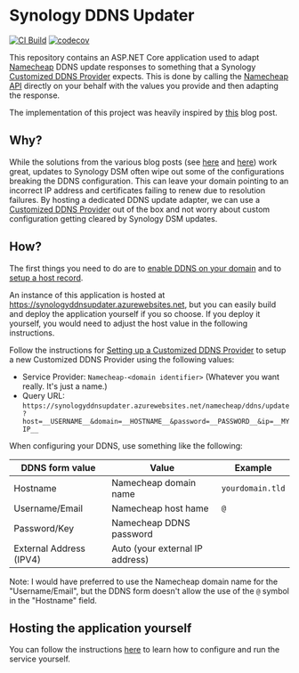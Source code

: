 # Synology DDNS Updater

[![CI Build](https://github.com/craigktreasure/SynologyDdnsUpdater/actions/workflows/CI.yml/badge.svg?branch=main)](https://github.com/craigktreasure/SynologyDdnsUpdater/actions/workflows/CI.yml)
[![codecov](https://codecov.io/gh/craigktreasure/SynologyDdnsUpdater/branch/main/graph/badge.svg?token=28F4PZLPN8)](https://codecov.io/gh/craigktreasure/SynologyDdnsUpdater)

This repository contains an ASP.NET Core application used to adapt [Namecheap][namecheap] DDNS update responses to
something that a Synology [Customized DDNS Provider][synology-ddns] expects. This is done by calling the
[Namecheap API][namecheap-ddns-api] directly on your behalf with the values you provide and then adapting the response.

The implementation of this project was heavily inspired by [this][encodebudenet-post] blog post.

## Why?

While the solutions from the various blog posts (see [here][brettterpstra-post] and [here][encodebudenet-post]) work
great, updates to Synology DSM often wipe out some of the configurations breaking the DDNS configuration. This can
leave your domain pointing to an incorrect IP address and certificates failing to renew due to resolution failures. By
hosting a dedicated DDNS update adapter, we can use a [Customized DDNS Provider][synology-ddns] out of the box and not
worry about custom configuration getting cleared by Synology DSM updates.

## How?

The first things you need to do are to [enable DDNS on your domain][namecheap-enable-ddns] and to
[setup a host record][namecheap-setup-host].

An instance of this application is hosted at <https://synologyddnsupdater.azurewebsites.net>, but you can easily build
and deploy the application yourself if you so choose. If you deploy it yourself, you would need to adjust the host value
in the following instructions.

Follow the instructions for [Setting up a Customized DDNS Provider][synology-ddns] to setup a new Customized DDNS
Provider using the following values:

* Service Provider: `Namecheap-<domain identifier>` (Whatever you want really. It's just a name.)
* Query URL: `https://synologyddnsupdater.azurewebsites.net/namecheap/ddns/update?host=__USERNAME__&domain=__HOSTNAME__&password=__PASSWORD__&ip=__MYIP__`

When configuring your DDNS, use something like the following:

| DDNS form value         | Value                           | Example          |
|-------------------------|---------------------------------|------------------|
| Hostname                | Namecheap domain name           | `yourdomain.tld` |
| Username/Email          | Namecheap host hame             | `@`              |
| Password/Key            | Namecheap DDNS password         |                  |
| External Address (IPV4) | Auto (your external IP address) |                  |

Note: I would have preferred to use the Namecheap domain name for the "Username/Email", but the DDNS form doesn't allow
the use of the `@` symbol in the "Hostname" field.

## Hosting the application yourself

You can follow the instructions [here][synology-ddns-update-service] to learn how to configure and run the service
yourself.

[brettterpstra-post]: https://brettterpstra.com/2021/08/26/custom-urls-for-your-synology-with-namecheap/ "Custom URLs for your Synology with Namecheap"
[encodebudenet-post]: https://en.code-bude.net/2022/02/17/set-up-namecheap-com-ddns-in-synology-dsm/ "Set up Namecheap.com DDNS in Synology DSM"
[namecheap]: https://namecheap.com "Namecheap"
[namecheap-ddns-api]: https://www.namecheap.com/support/knowledgebase/article.aspx/29/11/how-to-dynamically-update-the-hosts-ip-with-an-http-request/ "How to dynamically update the host's IP with an HTTP request?"
[namecheap-enable-ddns]: https://www.namecheap.com/support/knowledgebase/article.aspx/595/11/how-do-i-enable-dynamic-dns-for-a-domain/ "How do I enable Dynamic DNS for a domain?"
[namecheap-setup-host]: https://www.namecheap.com/support/knowledgebase/article.aspx/43/11/how-do-i-set-up-a-host-for-dynamic-dns/ "How do I set up a Host for Dynamic DNS?"
[synology-ddns-update-service]: /src/Synology.Ddns.Update.Service/README.md
[synology-ddns]: https://kb.synology.com/en-br/DSM/help/DSM/AdminCenter/connection_ddns "Synology DDNS"
